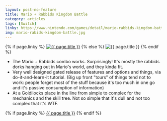 ```yaml
---
layout: post-no-feature
title: Mario + Rabbids Kingdom Battle
category: articles
tags: [Switch]
linky: https://www.nintendo.com/games/detail/mario-rabbids-kingdom-battle-switch
img: mario-rabids-kingdom-battle.jpg
---
```


{% if page.linky %}
<a href="{{page.linky}}">![{{ page.title }}](/images/{{page.img}})</a>
{% else %}
![{{ page.title }}](/images/{{page.img}})
{% endif %}

- The Mario + Rabbids combo works. Surprisingly! It's mostly the rabbids dorks hanging out in Mario's world, and they kinda fit.
- Very well designed gated release of features and options and things, via do-it-and-learn-it tutorial. (Big up front "tours" of things tend not to work: people forget most of the stuff because it's too much in one go and it's passive consumption of information)
- At a Goldilocks place in the line from simple to complex for the mechanics and the skill tree. Not so simple that it's dull and not too complex that it's WTF.

{% if page.linky %}
[{{ page.title }}]({{page.linky}})
{% endif %}
